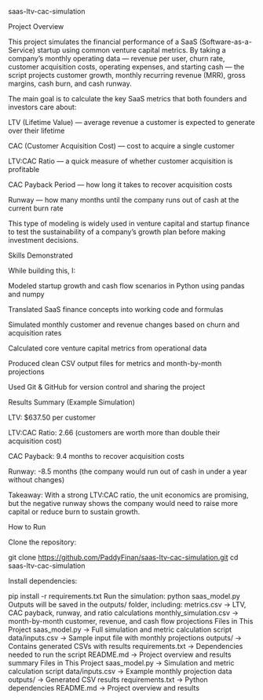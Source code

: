 saas-ltv-cac-simulation

Project Overview

This project simulates the financial performance of a SaaS (Software-as-a-Service) startup using common venture capital metrics. By taking a company’s monthly operating data — revenue per user, churn rate, customer acquisition costs, operating expenses, and starting cash — the script projects customer growth, monthly recurring revenue (MRR), gross margins, cash burn, and cash runway.

The main goal is to calculate the key SaaS metrics that both founders and investors care about:

LTV (Lifetime Value) — average revenue a customer is expected to generate over their lifetime

CAC (Customer Acquisition Cost) — cost to acquire a single customer

LTV:CAC Ratio — a quick measure of whether customer acquisition is profitable

CAC Payback Period — how long it takes to recover acquisition costs

Runway — how many months until the company runs out of cash at the current burn rate

This type of modeling is widely used in venture capital and startup finance to test the sustainability of a company’s growth plan before making investment decisions.

Skills Demonstrated

While building this, I:

Modeled startup growth and cash flow scenarios in Python using pandas and numpy

Translated SaaS finance concepts into working code and formulas

Simulated monthly customer and revenue changes based on churn and acquisition rates

Calculated core venture capital metrics from operational data

Produced clean CSV output files for metrics and month-by-month projections

Used Git & GitHub for version control and sharing the project

Results Summary (Example Simulation)

LTV: $637.50 per customer

LTV:CAC Ratio: 2.66 (customers are worth more than double their acquisition cost)

CAC Payback: 9.4 months to recover acquisition costs

Runway: -8.5 months (the company would run out of cash in under a year without changes)

Takeaway: With a strong LTV:CAC ratio, the unit economics are promising, but the negative runway shows the company would need to raise more capital or reduce burn to sustain growth.

How to Run

Clone the repository:

git clone https://github.com/PaddyFinan/saas-ltv-cac-simulation.git
cd saas-ltv-cac-simulation

Install dependencies:

pip install -r requirements.txt
Run the simulation:
python saas_model.py
Outputs will be saved in the outputs/ folder, including:
metrics.csv → LTV, CAC payback, runway, and ratio calculations
monthly_simulation.csv → month-by-month customer, revenue, and cash flow projections
Files in This Project
saas_model.py → Full simulation and metric calculation script
data/inputs.csv → Sample input file with monthly projections
outputs/ → Contains generated CSVs with results
requirements.txt → Dependencies needed to run the script
README.md → Project overview and results summary
Files in This Project
saas_model.py → Simulation and metric calculation script
data/inputs.csv → Example monthly projection data
outputs/ → Generated CSV results
requirements.txt → Python dependencies
README.md → Project overview and results

